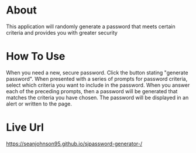 # About
This application will randomly generate a password that meets certain criteria and provides you with greater security

# How To Use
When you need a new, secure password. Click the button stating "generate password". When presented with a series of prompts for password criteria, select which criteria you want to include in the password. When you answer each of the preceding prompts, then a password will be generated that matches the criteria you have chosen. The password will be displayed in an alert or written to the page. 

# Live Url
https://seanjohnson95.github.io/sjpassword-generator-/
